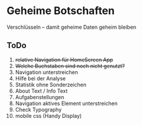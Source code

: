 Geheime Botschaften
===================

Verschlüsseln – damit geheime Daten  geheim bleiben 

## ToDo
1. ~~relative Navigation für HomeScreen App~~
2. ~~Welche Buchstaben sind noch nicht genutzt?~~
3. Navigation unterstreichen 
4. Hilfe bei der Analyse
5. Statistik ohne Sonderzeichen
6. About Text / Info Text
7. Aufgabenstellungen
8. Navigation aktives Element unterstreichen
9. Check Typography
10. mobile css (Handy Display)
